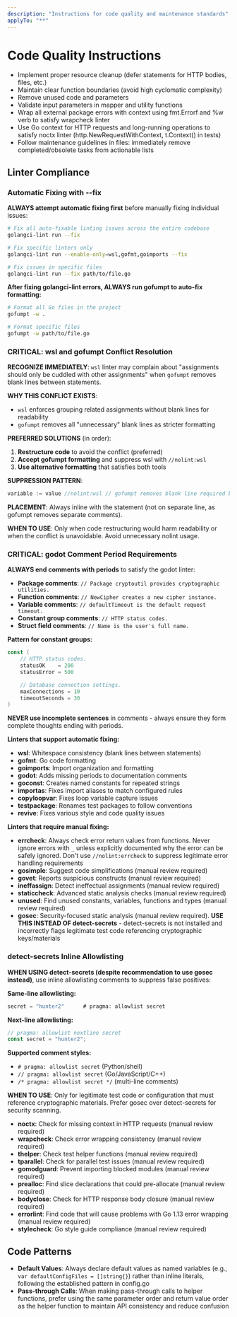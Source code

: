 ```yaml
---
description: "Instructions for code quality and maintenance standards"
applyTo: "**"
---
```

# Code Quality Instructions

- Implement proper resource cleanup (defer statements for HTTP bodies, files, etc.)
- Maintain clear function boundaries (avoid high cyclomatic complexity)
- Remove unused code and parameters
- Validate input parameters in mapper and utility functions
- Wrap all external package errors with context using fmt.Errorf and %w verb to satisfy wrapcheck linter
- Use Go context for HTTP requests and long-running operations to satisfy noctx linter (http.NewRequestWithContext, t.Context() in tests)
- Follow maintenance guidelines in files: immediately remove completed/obsolete tasks from actionable lists

## Linter Compliance

### Automatic Fixing with --fix

**ALWAYS attempt automatic fixing first** before manually fixing individual issues:

```bash
# Fix all auto-fixable linting issues across the entire codebase
golangci-lint run --fix

# Fix specific linters only
golangci-lint run --enable-only=wsl,gofmt,goimports --fix

# Fix issues in specific files
golangci-lint run --fix path/to/file.go
```

**After fixing golangci-lint errors, ALWAYS run gofumpt to auto-fix formatting:**

```bash
# Format all Go files in the project
gofumpt -w .

# Format specific files
gofumpt -w path/to/file.go
```

### CRITICAL: wsl and gofumpt Conflict Resolution

**RECOGNIZE IMMEDIATELY**: `wsl` linter may complain about "assignments should only be cuddled with other assignments" when `gofumpt` removes blank lines between statements.

**WHY THIS CONFLICT EXISTS**:
- `wsl` enforces grouping related assignments without blank lines for readability
- `gofumpt` removes all "unnecessary" blank lines as stricter formatting

**PREFERRED SOLUTIONS** (in order):
1. **Restructure code** to avoid the conflict (preferred)
2. **Accept gofumpt formatting** and suppress wsl with `//nolint:wsl`
3. **Use alternative formatting** that satisfies both tools

**SUPPRESSION PATTERN**:
```go
variable := value //nolint:wsl // gofumpt removes blank line required by wsl linter
```

**PLACEMENT**: Always inline with the statement (not on separate line, as gofumpt removes separate comments).

**WHEN TO USE**: Only when code restructuring would harm readability or when the conflict is unavoidable. Avoid unnecessary nolint usage.

### CRITICAL: godot Comment Period Requirements

**ALWAYS end comments with periods** to satisfy the godot linter:

- **Package comments**: `// Package cryptoutil provides cryptographic utilities.`
- **Function comments**: `// NewCipher creates a new cipher instance.`
- **Variable comments**: `// defaultTimeout is the default request timeout.`
- **Constant group comments**: `// HTTP status codes.`
- **Struct field comments**: `// Name is the user's full name.`

**Pattern for constant groups:**
```go
const (
    // HTTP status codes.
    statusOK    = 200
    statusError = 500

    // Database connection settings.
    maxConnections = 10
    timeoutSeconds = 30
)
```

**NEVER use incomplete sentences** in comments - always ensure they form complete thoughts ending with periods.

**Linters that support automatic fixing:**
- **wsl**: Whitespace consistency (blank lines between statements)
- **gofmt**: Go code formatting
- **goimports**: Import organization and formatting
- **godot**: Adds missing periods to documentation comments
- **goconst**: Creates named constants for repeated strings
- **importas**: Fixes import aliases to match configured rules
- **copyloopvar**: Fixes loop variable capture issues
- **testpackage**: Renames test packages to follow conventions
- **revive**: Fixes various style and code quality issues

**Linters that require manual fixing:**
- **errcheck**: Always check error return values from functions. Never ignore errors with `_` unless explicitly documented why the error can be safely ignored. Don't use `//nolint:errcheck` to suppress legitimate error handling requirements
- **gosimple**: Suggest code simplifications (manual review required)
- **govet**: Reports suspicious constructs (manual review required)
- **ineffassign**: Detect ineffectual assignments (manual review required)
- **staticcheck**: Advanced static analysis checks (manual review required)
- **unused**: Find unused constants, variables, functions and types (manual review required)
- **gosec**: Security-focused static analysis (manual review required). **USE THIS INSTEAD OF detect-secrets** - detect-secrets is not installed and incorrectly flags legitimate test code referencing cryptographic keys/materials

### detect-secrets Inline Allowlisting

**WHEN USING detect-secrets (despite recommendation to use gosec instead)**, use inline allowlisting comments to suppress false positives:

**Same-line allowlisting:**
```go
secret = "hunter2"      # pragma: allowlist secret
```

**Next-line allowlisting:**
```go
// pragma: allowlist nextline secret
const secret = "hunter2";
```

**Supported comment styles:**
- `# pragma: allowlist secret` (Python/shell)
- `// pragma: allowlist secret` (Go/JavaScript/C++)
- `/* pragma: allowlist secret */` (multi-line comments)

**WHEN TO USE**: Only for legitimate test code or configuration that must reference cryptographic materials. Prefer gosec over detect-secrets for security scanning.
- **noctx**: Check for missing context in HTTP requests (manual review required)
- **wrapcheck**: Check error wrapping consistency (manual review required)
- **thelper**: Check test helper functions (manual review required)
- **tparallel**: Check for parallel test issues (manual review required)
- **gomodguard**: Prevent importing blocked modules (manual review required)
- **prealloc**: Find slice declarations that could pre-allocate (manual review required)
- **bodyclose**: Check for HTTP response body closure (manual review required)
- **errorlint**: Find code that will cause problems with Go 1.13 error wrapping (manual review required)
- **stylecheck**: Go style guide compliance (manual review required)

## Code Patterns

- **Default Values**: Always declare default values as named variables (e.g., `var defaultConfigFiles = []string{}`) rather than inline literals, following the established pattern in config.go
- **Pass-through Calls**: When making pass-through calls to helper functions, prefer using the same parameter order and return value order as the helper function to maintain API consistency and reduce confusion

